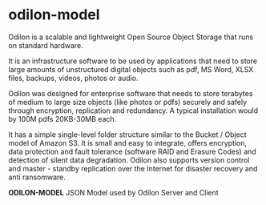 # odilon-model
Odilon is a scalable and lightweight Open Source Object Storage that runs on standard hardware.

It is an infrastructure software to be used by applications that need to store large amounts of unstructured digital objects such as pdf, MS Word, XLSX files, backups, videos, photos or audio.

Odilon was designed for enterprise software that needs to store terabytes of medium to large size objects (like photos or pdfs) securely and safely through encryption, replication and redundancy. A typical installation would by 100M pdfs 20KB-30MB each.

It has a simple single-level folder structure similar to the Bucket / Object model of Amazon S3. It is small and easy to integrate, offers encryption, data protection and fault tolerance (software RAID and Erasure Codes) and detection of silent data degradation. Odilon also supports version control and master - standby replication over the Internet for disaster recovery and anti ransomware.

**ODILON-MODEL**
JSON Model used by Odilon Server and Client
